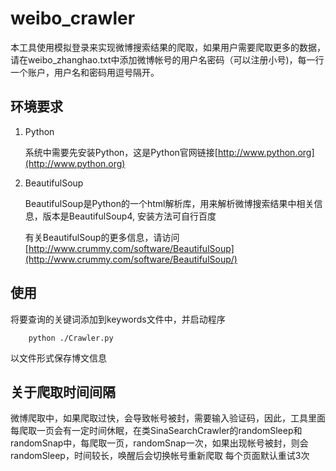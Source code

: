 weibo_crawler
=============

本工具使用模拟登录来实现微博搜索结果的爬取，如果用户需要爬取更多的数据，请在weibo\_zhanghao.txt中添加微博帐号的用户名密码（可以注册小号)，每一行一个账户，用户名和密码用逗号隔开。

环境要求
----------------------
1. Python

    系统中需要先安装Python，这是Python官网链接[http://www.python.org](http://www.python.org)
    
2. BeautifulSoup

    BeautifulSoup是Python的一个html解析库，用来解析微博搜索结果中相关信息，版本是BeautifulSoup4, 安装方法可自行百度
    
    有关BeautifulSoup的更多信息，请访问[http://www.crummy.com/software/BeautifulSoup](http://www.crummy.com/software/BeautifulSoup/)

使用
-----------------------
将要查询的关键词添加到keywords文件中，并启动程序

        python ./Crawler.py

以文件形式保存博文信息


关于爬取时间间隔
----------------------
微博爬取中，如果爬取过快，会导致帐号被封，需要输入验证码，因此，工具里面每爬取一页会有一定时间休眠，在类SinaSearchCrawler的randomSleep和randomSnap中，每爬取一页，randomSnap一次，如果出现帐号被封，则会randomSleep，时间较长，唤醒后会切换帐号重新爬取
每个页面默认重试3次




